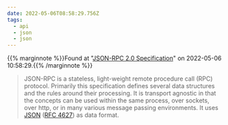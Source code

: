 ```yaml
---
date: 2022-05-06T08:58:29.756Z
tags:
  - api
  - json
  - json
---
```

{{% marginnote %}}Found at "[JSON-RPC 2.0 Specification](https://www.jsonrpc.org/specification)" on 2022-05-06 10:58:29.{{% /marginnote %}}

> JSON-RPC is a stateless, light-weight remote procedure call (RPC) protocol. Primarily this specification defines several data structures and the rules around their processing. It is transport agnostic in that the concepts can be used within the same process, over sockets, over http, or in many various message passing environments. It uses [JSON](http://www.json.org/) ([RFC 4627](http://www.ietf.org/rfc/rfc4627.txt)) as data format.

